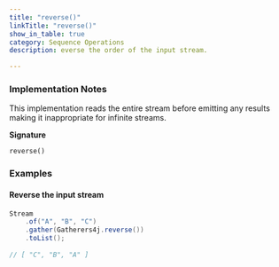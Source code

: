 ```yaml
---
title: "reverse()"
linkTitle: "reverse()"
show_in_table: true
category: Sequence Operations
description: everse the order of the input stream.

---
```


### Implementation Notes

This implementation reads the entire stream before emitting any results making it inappropriate for infinite streams.


**Signature**

`reverse()`


### Examples

#### Reverse the input stream

```java
Stream
    .of("A", "B", "C")
    .gather(Gatherers4j.reverse())
    .toList();
    
// [ "C", "B", "A" ]
```

